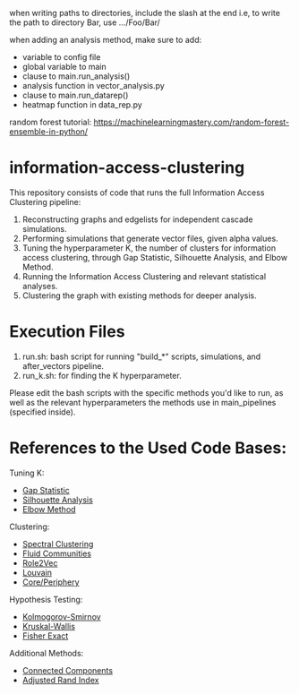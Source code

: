 when writing paths to directories, include the slash at the end
  i.e, to write the path to directory Bar, use .../Foo/Bar/

when adding an analysis method, make sure to add:
  - variable to config file
  - global variable to main
  - clause to main.run_analysis()
  - analysis function in vector_analysis.py
  - clause to main.run_datarep()
  - heatmap function in data_rep.py


random forest tutorial: https://machinelearningmastery.com/random-forest-ensemble-in-python/



# information-access-clustering

This repository consists of code that runs the full Information Access Clustering pipeline:

1. Reconstructing graphs and edgelists for independent cascade simulations.
2. Performing simulations that generate vector files, given alpha values.
3. Tuning the hyperparameter K, the number of clusters for information access clustering, through Gap Statistic, Silhouette Analysis, and Elbow Method.
4. Running the Information Access Clustering and relevant statistical analyses.
5. Clustering the graph with existing methods for deeper analysis.

# Execution Files
1. run.sh: bash script for running "build_*" scripts, simulations, and after_vectors pipeline.
2. run_k.sh: for finding the K hyperparameter.

Please edit the bash scripts with the specific methods you'd like to run, as well as the relevant hyperparameters
the methods use in main_pipelines (specified inside).

# References to the Used Code Bases:

Tuning K:

- [Gap Statistic](https://anaconda.org/milesgranger/gap-statistic/notebook)
- [Silhouette Analysis](https://scikit-learn.org/stable/auto_examples/cluster/plot_kmeans_silhouette_analysis.html)
- [Elbow Method](https://towardsdatascience.com/k-means-clustering-with-scikit-learn-6b47a369a83c)

Clustering:

- [Spectral Clustering](https://scikit-learn.org/stable/modules/generated/sklearn.cluster.SpectralClustering.html)
- [Fluid Communities](https://networkx.org/documentation/stable/reference/algorithms/generated/networkx.algorithms.community.asyn_fluid.asyn_fluidc.html#networkx.algorithms.community.asyn_fluid.asyn_fluidc)
- [Role2Vec](https://github.com/benedekrozemberczki/karateclub)
- [Louvain](https://github.com/taynaud/python-louvain)
- [Core/Periphery](https://github.com/skojaku/core-periphery-detection/blob/7d924402caa935e0c2e66fca40457d81afa618a5/cpnet/Rombach.py)

Hypothesis Testing:

- [Kolmogorov-Smirnov](https://docs.scipy.org/doc/scipy/reference/generated/scipy.stats.ks_2samp.html)
- [Kruskal-Wallis](https://docs.scipy.org/doc/scipy/reference/generated/scipy.stats.kruskal.html)
- [Fisher Exact](https://docs.scipy.org/doc/scipy/reference/generated/scipy.stats.fisher_exact.html)

Additional Methods:

- [Connected Components](https://networkx.org/documentation/stable/reference/algorithms/component.html)
- [Adjusted Rand Index](https://scikit-learn.org/stable/modules/generated/sklearn.metrics.adjusted_rand_score.html)
